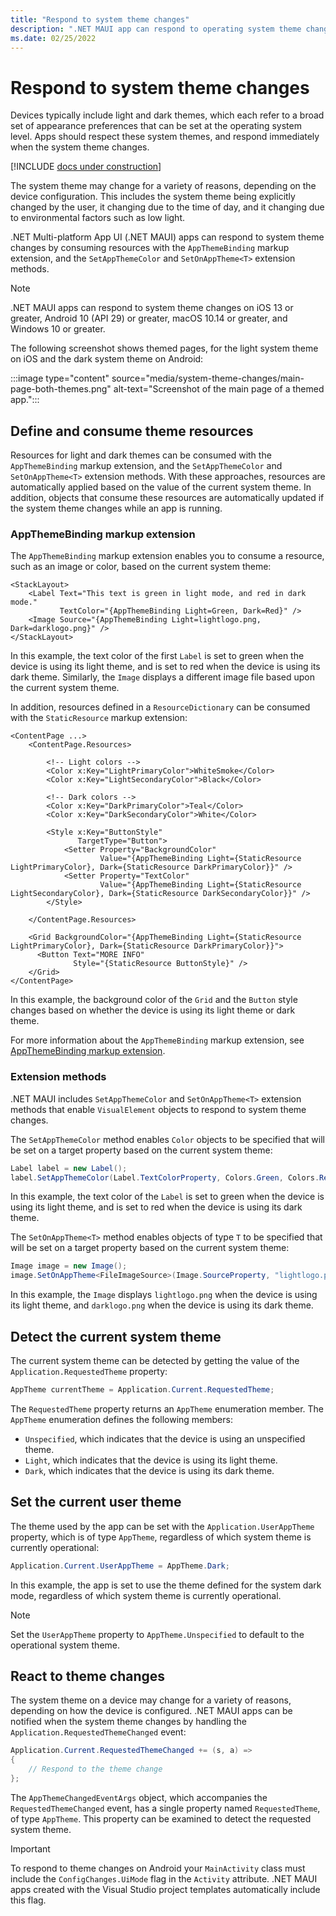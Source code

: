 ```yaml
---
title: "Respond to system theme changes"
description: ".NET MAUI app can respond to operating system theme changes by using the AppThemeBinding markup extension, and the SetAppThemeColor and SetOnAppTheme extension methods."
ms.date: 02/25/2022
---
```


# Respond to system theme changes

Devices typically include light and dark themes, which each refer to a broad set of appearance preferences that can be set at the operating system level. Apps should respect these system themes, and respond immediately when the system theme changes.

[!INCLUDE [docs under construction](~/includes/preview-note.md)]

The system theme may change for a variety of reasons, depending on the device configuration. This includes the system theme being explicitly changed by the user, it changing due to the time of day, and it changing due to environmental factors such as low light.

.NET Multi-platform App UI (.NET MAUI) apps can respond to system theme changes by consuming resources with the `AppThemeBinding` markup extension, and the `SetAppThemeColor` and `SetOnAppTheme<T>`  extension methods.

> [!NOTE]
> .NET MAUI apps can respond to system theme changes on iOS 13 or greater, Android 10 (API 29) or greater, macOS 10.14 or greater, and Windows 10 or greater.

The following screenshot shows themed pages, for the light system theme on iOS and the dark system theme on Android:

:::image type="content" source="media/system-theme-changes/main-page-both-themes.png" alt-text="Screenshot of the main page of a themed app.":::

## Define and consume theme resources

Resources for light and dark themes can be consumed with the `AppThemeBinding` markup extension, and the `SetAppThemeColor` and `SetOnAppTheme<T>` extension methods. With these approaches, resources are automatically applied based on the value of the current system theme. In addition, objects that consume these resources are automatically updated if the system theme changes while an app is running.

### AppThemeBinding markup extension

The `AppThemeBinding` markup extension enables you to consume a resource, such as an image or color, based on the current system theme:

```xaml
<StackLayout>
    <Label Text="This text is green in light mode, and red in dark mode."
           TextColor="{AppThemeBinding Light=Green, Dark=Red}" />
    <Image Source="{AppThemeBinding Light=lightlogo.png, Dark=darklogo.png}" />
</StackLayout>
```

In this example, the text color of the first `Label` is set to green when the device is using its light theme, and is set to red when the device is using its dark theme. Similarly, the `Image` displays a different image file based upon the current system theme.

In addition, resources defined in a `ResourceDictionary` can be consumed with the `StaticResource` markup extension:

```xaml
<ContentPage ...>
    <ContentPage.Resources>

        <!-- Light colors -->
        <Color x:Key="LightPrimaryColor">WhiteSmoke</Color>
        <Color x:Key="LightSecondaryColor">Black</Color>

        <!-- Dark colors -->
        <Color x:Key="DarkPrimaryColor">Teal</Color>
        <Color x:Key="DarkSecondaryColor">White</Color>

        <Style x:Key="ButtonStyle"
               TargetType="Button">
            <Setter Property="BackgroundColor"
                    Value="{AppThemeBinding Light={StaticResource LightPrimaryColor}, Dark={StaticResource DarkPrimaryColor}}" />
            <Setter Property="TextColor"
                    Value="{AppThemeBinding Light={StaticResource LightSecondaryColor}, Dark={StaticResource DarkSecondaryColor}}" />
        </Style>

    </ContentPage.Resources>

    <Grid BackgroundColor="{AppThemeBinding Light={StaticResource LightPrimaryColor}, Dark={StaticResource DarkPrimaryColor}}">
      <Button Text="MORE INFO"
              Style="{StaticResource ButtonStyle}" />
    </Grid>    
</ContentPage>    
```

In this example, the background color of the `Grid` and the `Button` style changes based on whether the device is using its light theme or dark theme.

For more information about the `AppThemeBinding` markup extension, see [AppThemeBinding markup extension](~/xaml/markup-extensions/consume.md#appthemebinding-markup-extension).

### Extension methods

.NET MAUI includes `SetAppThemeColor` and `SetOnAppTheme<T>` extension methods that enable `VisualElement` objects to respond to system theme changes.

The `SetAppThemeColor` method enables `Color` objects to be specified that will be set on a target property based on the current system theme:

```csharp
Label label = new Label();
label.SetAppThemeColor(Label.TextColorProperty, Colors.Green, Colors.Red);
```

In this example, the text color of the `Label` is set to green when the device is using its light theme, and is set to red when the device is using its dark theme.

The `SetOnAppTheme<T>` method enables objects of type `T` to be specified that will be set on a target property based on the current system theme:

```csharp
Image image = new Image();
image.SetOnAppTheme<FileImageSource>(Image.SourceProperty, "lightlogo.png", "darklogo.png");
```

In this example, the `Image` displays `lightlogo.png` when the device is using its light theme, and `darklogo.png` when the device is using its dark theme.

## Detect the current system theme

The current system theme can be detected by getting the value of the `Application.RequestedTheme` property:

```csharp
AppTheme currentTheme = Application.Current.RequestedTheme;
```

The `RequestedTheme` property returns an `AppTheme` enumeration member. The `AppTheme` enumeration defines the following members:

- `Unspecified`, which indicates that the device is using an unspecified theme.
- `Light`, which indicates that the device is using its light theme.
- `Dark`, which indicates that the device is using its dark theme.

## Set the current user theme

The theme used by the app can be set with the `Application.UserAppTheme` property, which is of type `AppTheme`, regardless of which system theme is currently operational:

```csharp
Application.Current.UserAppTheme = AppTheme.Dark;
```

In this example, the app is set to use the theme defined for the system dark mode, regardless of which system theme is currently operational.

> [!NOTE]
> Set the `UserAppTheme` property to `AppTheme.Unspecified` to default to the operational system theme.

## React to theme changes

The system theme on a device may change for a variety of reasons, depending on how the device is configured. .NET MAUI apps can be notified when the system theme changes by handling the `Application.RequestedThemeChanged` event:

```csharp
Application.Current.RequestedThemeChanged += (s, a) =>
{
    // Respond to the theme change
};
```

The `AppThemeChangedEventArgs` object, which accompanies the `RequestedThemeChanged` event, has a single property named `RequestedTheme`, of type `AppTheme`. This property can be examined to detect the requested system theme.

> [!IMPORTANT]
> To respond to theme changes on Android your `MainActivity` class must include the `ConfigChanges.UiMode` flag in the `Activity` attribute. .NET MAUI apps created with the Visual Studio project templates automatically include this flag.
